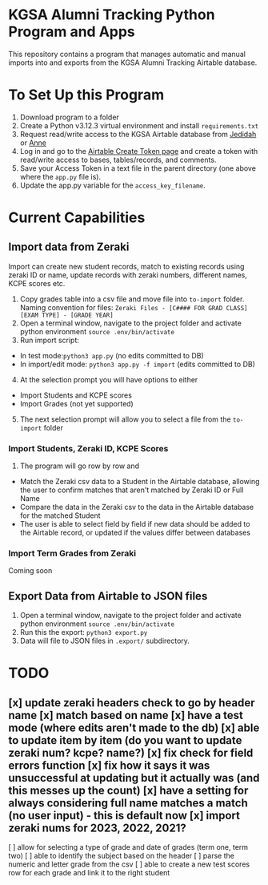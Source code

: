 # KGSA Alumni Tracking Python Program and Apps

This repository contains a program that manages automatic and manual imports into and exports from the KGSA Alumni Tracking Airtable database.

# To Set Up this Program
1. Download program to a folder
2. Create a Python v3.12.3 virtual environment and install `requirements.txt`
3. Request read/write access to the KGSA Airtable database from [Jedidah](mailto:jedidah@kgsafoundation.org) or [Anne](mailto:anne.baldwin06@gmail.com)
4. Log in and go to the [Airtable Create Token page](airtable.com/create/tokens) and create a token with read/write access to bases, tables/records, and comments.
5. Save your Access Token in a text file in the parent directory (one above where the `app.py` file is).
6. Update the app.py variable for the `access_key_filename`.

# Current Capabilities
## Import data from Zeraki
Import can create new student records, match to existing records using zeraki ID or name, update records with zeraki numbers, different names, KCPE scores etc. 
1. Copy grades table into a csv file and move file into `to-import` folder. Naming convention for files: `Zeraki Files - [C#### FOR GRAD CLASS] [EXAM TYPE] - [GRADE YEAR]`
2. Open a terminal window, navigate to the project folder and activate python environment `source .env/bin/activate`
3. Run import script:
 * In test mode:`python3 app.py` (no edits committed to DB) 
 * In import/edit mode: `python3 app.py -f import` (edits committed to DB)
4. At the selection prompt you will have options to either
 * Import Students and KCPE scores
 * Import Grades (not yet supported)
5. The next selection prompt will allow you to select a file from the `to-import` folder

### Import Students, Zeraki ID, KCPE Scores
1. The program will go row by row and
 * Match the Zeraki csv data to a Student in the Airtable database, allowing the user to confirm matches that aren't matched by Zeraki ID or Full Name
 * Compare the data in the Zeraki csv to the data in the Airtable database for the matched Student
 * The user is able to select field by field if new data should be added to the Airtable record, or updated if the values differ between databases

### Import Term Grades from Zeraki
Coming soon

## Export Data from Airtable to JSON files
1. Open a terminal window, navigate to the project folder and activate python environment `source .env/bin/activate`
2. Run this the export: `python3 export.py`
3. Data will file to JSON files in `.export/` subdirectory.

# TODO 
[x] update zeraki headers check to go by header name
[x] match based on name
[x] have a test mode (where edits aren't made to the db)
[x] able to update item by item (do you want to update zeraki num? kcpe? name?)
[x] fix check for field errors function
[x] fix how it says it was unsuccessful at updating but it actually was (and this messes up the count)
[x] have a setting for always considering full name matches a match (no user input) - this is default now
[x] import zeraki nums for 2023, 2022, 2021?
---
[ ] allow for selecting a type of grade and date of grades (term one, term two)
[ ] able to identify the subject based on the header
[ ] parse the numeric and letter grade from the csv
[ ] able to create a new test scores row for each grade and link it to the right student